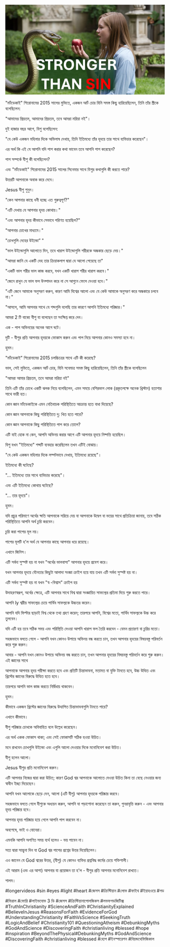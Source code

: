 ![Video cover image](../cover.jpg "cover photo")

"মর্টডেকাই" শিরোনামের 2015 সালের মুভিতে, একজন আর্ট চোর যিনি সমস্ত কিছু হারিয়েছিলেন, তিনি তাঁর স্ত্রীকে বলেছিলেন:

"আমাদের প্রিয়তম, আমাদের প্রিয়তম, তবে আমরা মরিয়া নই"।

দুই হাজার বছর আগে, যিশু বলেছিলেন:

"যে কেউ একজন মহিলার দিকে অভিলাষ দেখায়, তিনি ইতিমধ্যে তাঁর হৃদয়ে তার সাথে ব্যভিচার করেছেন"।

এর অর্থ কি এই যে আপনি যদি পাপ করার কথা ভাবেন তবে আপনি পাপ করেছেন?

পাপ সম্পর্কে যীশু কী বলেছিলেন?

এবং "মর্টডেকাই" শিরোনামের 2015 সালের সিনেমার সাথে যিশুর কথাগুলি কী করতে পারে?

উত্তরটি আপনাকে অবাক করে দেবে।

Jesus যীশু শুনুন।

"কেন আপনার কাছে ধনী হচ্ছে এত গুরুত্বপূর্ণ?"

"এটি দেখায় যে আপনার হৃদয় কোথায়।"

"এবং আপনার হৃদয় কীভাবে সেভাবে পরিণত হয়েছিল?"

"আপনার চোখের মাধ্যমে।"

"চোখগুলি দেহের উইন্ডো” "

"ভাল উইন্ডোগুলি আলোতে দিন, তবে খারাপ উইন্ডোগুলি শরীরকে অন্ধকার ছেড়ে দেয়।"

"আমরা জানি যে একটি দেহ তার ক্রিয়াকলাপ দ্বারা যে আলো পেয়েছে তা"

"একটি ভাল শরীর ভাল কাজ করবে, যখন একটি খারাপ শরীর খারাপ করবে।"

"জেনে রাখুন যে ভাল ফল উত্পাদন করে না সে আগুনে ফেলে দেওয়া হবে।"

"এটি জেনে আমাকে অনুসরণ করুন, কারণ আমি বিশ্বের আলো এবং যে কেউ আমাকে অনুসরণ করে অন্ধকারে চলবে না।"

"আসলে, আমি আপনার সাথে যে শব্দগুলি বলেছি তার কারণে আপনি ইতিমধ্যে পরিষ্কার।"

আমরা 2 টি বাক্যে যীশু যা বলেছেন তা সংক্ষিপ্ত করে দেব।

এক - পাপ অভিনয়ের অনেক আগে ঘটে।

দুটি - যীশুর প্রতি আপনার হৃদয়কে ফোকাস করুন এবং পাপ নিয়ে আপনার কোনও সমস্যা হবে না।

হুমম।

"মর্টডেকাই" শিরোনামের 2015 চলচ্চিত্রের সাথে এটি কী করেছে?

ভাল, সেই মুভিতে, একজন আর্ট চোর, যিনি সবেমাত্র সমস্ত কিছু হারিয়েছিলেন, তিনি তাঁর স্ত্রীকে বলেছিলেন

"আমরা আমার প্রিয়তম, তবে আমরা মরিয়া নই"

তিনি এটি তাঁর চোখে একটি ঝলক নিয়ে বলেছিলেন, এমন সময়ে বেশিরভাগ লোক (প্রকৃতপক্ষে অনেক খ্রিস্টান) হতাশার সাথে ভারী হত।

কোন জ্ঞান মর্টডেকাইকে এমন নেতিবাচক পরিস্থিতিতে আক্রান্ত হতে বাধা দিয়েছে?

কোন জ্ঞান আপনাকে কিছু পরিস্থিতিতে দু: খিত হতে পারে?

কোন জ্ঞান আপনাকে কিছু পরিস্থিতিতে পাপ করে তোলে?

এটি যাই হোক না কেন, আপনি অভিনয় করার আগে এটি আপনার হৃদয়ে নিষ্পত্তি হয়েছিল।

যিশু যখন "ইতিমধ্যে" শব্দটি ব্যবহার করেছিলেন তখন এটিই বোঝায়।

"যে কেউ একজন মহিলার দিকে লম্পটভাবে দেখায়, ইতিমধ্যে রয়েছে"।

ইতিমধ্যে কী ঘটেছে?

"… ইতিমধ্যে তার সাথে ব্যভিচার করেছে"।

এবং এটি ইতিমধ্যে কোথায় ঘটেছে?

"... তার হৃদয়ে"।

হুমম।

যদি প্রচুর পরিমাণে অর্থের ক্ষতি আপনাকে সরিয়ে দেয় বা আপনাকে উদ্বেগ বা ভয়ের সাথে প্রতিক্রিয়া জানায়, তবে সঠিক পরিস্থিতিতে আপনি অর্থ চুরি করবেন।

চুরি করা পাপের মূল নয়।

পাপের মূলটি হ'ল অর্থ যে আপনার কাছে আপনার ধরে রয়েছে।

এখানে জিনিস।

এটি সর্বদা সুস্পষ্ট হয় না যখন "অর্থের ভালবাসা" আপনার হৃদয়ে প্রবেশ করে।

যখন আপনার হৃদয়ে যৌনতার কিছুটা আলাদা সংজ্ঞা ক্রাইপ হয়ে যায় তখন এটি সর্বদা সুস্পষ্ট হয় না।

এটি সর্বদা সুস্পষ্ট হয় না যখন "স্ব -বিশ্বাস" ক্রাইপ হয়

উদাহরণস্বরূপ, অর্থের ক্ষেত্রে, এটি আপনার সাথে বিশ্ব দ্বারা সংজ্ঞায়িত সাফল্যের প্রতিমা দিয়ে শুরু করতে পারে।

আপনি ly শ্বরীয় সাফল্যের চেয়ে পার্থিব সাফল্যকে উচ্চতর করেন।

আপনি যদি ফিল্টার ছাড়াই বিশ্ব থেকে তথ্য গ্রহণ করেন; তারপরে আপনি, বিশ্বের মতো, পার্থিব সাফল্যকে উচ্চ করে তুলবেন।

যদি এটি হয় তবে সঠিক সময় এবং পরিস্থিতি দেওয়া আপনি খারাপ ফল তৈরি করবেন - যেমন প্রতারণা বা চুরির মতো।

সহজভাবে বলতে গেলে - আপনি যখন কোনও উপায়ে অভিনয় বন্ধ করতে চান, তখন আপনার হৃদয়ের বিষয়বস্তু পরিবর্তন করে শুরু করুন।

আবার - আপনি যখন কোনও উপায়ে অভিনয় বন্ধ করতে চান, তখন আপনার হৃদয়ের বিষয়বস্তু পরিবর্তন করে শুরু করুন। এই জ্ঞানের সাথে

আপনাকে আপনার হৃদয় পরীক্ষা করতে হবে এবং প্রতিটি চিন্তাভাবনা, মতামত বা যুক্তি টানতে হবে, উচ্চ উত্থিত এবং খ্রিস্টের জ্ঞানের বিরুদ্ধে উত্থিত হতে হবে।

তারপরে আপনি ভাল কাজ করতে নির্দ্বিধায় থাকবেন।

হুমম।

কীভাবে একজন খ্রিস্টের জ্ঞানের বিরুদ্ধে উত্থাপিত চিন্তাভাবনাগুলি টানতে পারে?

এখানে কীভাবে।

যীশু পরিষ্কার চোখকে অবিবাহিত বলে উল্লেখ করেছেন।

এর অর্থ একক ফোকাস থাকা; এবং সেই ফোকাসটি সঠিক হওয়া উচিত।

মনে রাখবেন চোখগুলি উইন্ডো এবং এগুলি আলো দেওয়ার দিকে মনোনিবেশ করা উচিত।

যীশু হলেন আলো।

Jesus যীশুর প্রতি মনোনিবেশ করুন।

এটি আপনার নিজের দ্বারা করা উচিত; কারণ God শ্বর আপনাকে আলোতে দেওয়া উচিত কিনা তা বেছে নেওয়ার জন্য স্বাধীন ইচ্ছা দিয়েছেন।

আপনি যখন আলোকে ছেড়ে দেন, আলো (এটি যীশু) আপনার হৃদয়কে পরিষ্কার করবে।

সহজভাবে বলতে গেলে যীশুকে অধ্যয়ন করুন, আপনি যা পড়াশোনা করেছেন তা করুন, পুনরাবৃত্তি করুন - এবং আপনার হৃদয় পরিষ্কার হবে।

আপনার হৃদয় পরিষ্কার হয়ে গেলে আপনি পাপ করবেন না।

অবশেষে, ভাই ও বোনেরা।

এমনকি আপনি অগণিত সময় ব্যর্থ হলেও - ভয় পাবেন না।

সত্য দ্বারা সান্ত্বনা দিন যা God শ্বর পাপের প্রশ্নের উত্তর দিয়েছিলেন।

এও জানেন যে God শ্বরের উত্তর, (যীশু) যে কোনও ব্যক্তির প্রশ্নবিদ্ধ কর্মের চেয়ে শক্তিশালী।

এই আরাম (এবং এর আশা) আপনার যা প্রয়োজন তা হ'ল - যীশুর প্রতি আপনার মনোনিবেশ রাখতে।

শালম।

#longervideos #sin #eyes #light #heart #জেসস #ক্রিস্টিয়ান #লোভ #ফাইথ #ইয়াহওয়ে #গড

#ভিরাল #ফোরি #লাইভবোভ 3 ডি #জেসস #ক্রিস্টিয়ানাপোলজিকস #লভফগডজিটিক্স #TruthInChristianity #ScienceAndFaith #ChristianityExplained #BelieveInJesus #ReasonsForFaith #EvidenceForGod #UnderstandingChristianity #FaithVsScience #SeekingTruth #LogicAndBelief #Christianity101 #QuestioningAtheism #DebunkingMyths #GodAndScience #DiscoveringFaith #christianliving #blessed #hope #inspiration #BeyondThePhysical#DebunkingMyths #GodAndScience #DiscoveringFaith #christianliving #blessed #হোপ #ইনস্পারেশন #বিয়ন্ডথেফিজিকাল